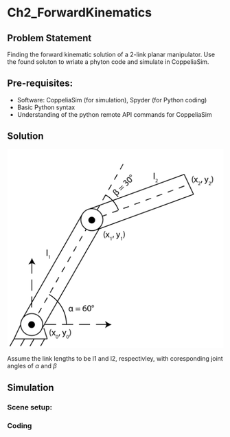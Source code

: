 # Ch2_ForwardKinematics

## Problem Statement

Finding the forward kinematic solution of a 2-link planar manipulator. Use the found soluton to wriate a phyton code and simulate in CoppeliaSim.

## Pre-requisites:

- Software: CoppeliaSim (for simulation), Spyder (for Python coding)
- Basic Python syntax
- Understanding of the python remote API commands for CoppeliaSim

## Solution

![2 link planar manipulator](https://github.com/ClemsonFall2021ME8930IntroRobotics-HRI/Ch2_ForwardKinematics/blob/main/Figure%202.15%20-%20Simulation%20-%20DH%20Examples-09.png)


Assume the link lengths to be l1 and l2, respectivley, with coresponding joint angles of $\alpha$ and $\beta$

## Simulation

### Scene setup:

### Coding


